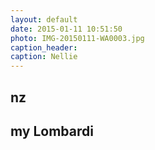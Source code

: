```yaml
---
layout: default
date: 2015-01-11 10:51:50
photo: IMG-20150111-WA0003.jpg
caption_header:  
caption: Nellie
---
```

nz
---
my Lombardi
---
